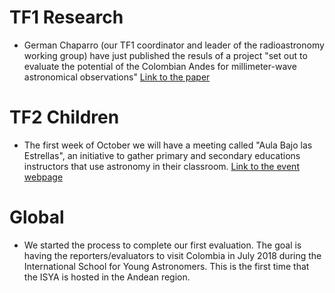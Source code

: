 # TF1 Research
 
 * German Chaparro (our TF1 coordinator and leader of the radioastronomy working group) have just published the resuls
  of a project "set out to evaluate the potential of the Colombian Andes for millimeter-wave astronomical observations" 
  [Link to the paper](https://arxiv.org/abs/1705.06121)
  
 # TF2 Children 
 * The first week of October we will have a meeting called "Aula Bajo las Estrellas", an initiative to 
   gather primary and secondary educations instructors that use astronomy in their classroom. 
   [Link to the event webpage](http://www.planetariomedellin.org/aprende/actualidad/aula-bajo-las-estrellas)
 
 # Global
 * We started the process to complete our first evaluation. The goal is having the reporters/evaluators to visit Colombia
   in July 2018 during the International School for Young Astronomers. This is the first time that the ISYA is hosted in the Andean region.
